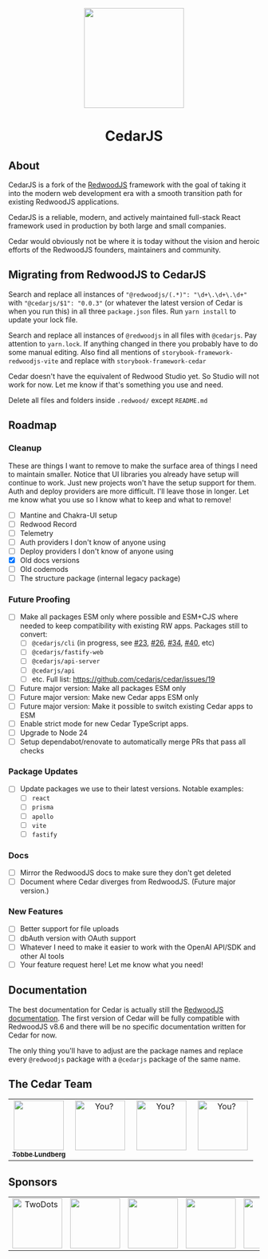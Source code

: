 <p align="center">
  <img src="https://avatars.githubusercontent.com/u/211931789?s=200&v=4" width="200" />
  <h1 align="center">CedarJS</h1>
</p>

## About

CedarJS is a fork of the [RedwoodJS](https://redwoodjs.com/) framework with the
goal of taking it into the modern web development era with a smooth transition
path for existing RedwoodJS applications.

CedarJS is a reliable, modern, and actively maintained full-stack React
framework used in production by both large and small companies.

Cedar would obviously not be where it is today without the vision and heroic
efforts of the RedwoodJS founders, maintainers and community.

## Migrating from RedwoodJS to CedarJS

Search and replace all instances of `"@redwoodjs/(.*)": "\d+\.\d+\.\d+"`
with `"@cedarjs/$1": "0.0.3"` (or whatever the latest version of Cedar is when
you run this) in all three `package.json` files. Run `yarn install` to update
your lock file.

Search and replace all instances of `@redwoodjs` in all files with `@cedarjs`.
Pay attention to `yarn.lock`. If anything changed in there you probably have to
do some manual editing. Also find all mentions of
`storybook-framework-redwoodjs-vite` and replace with
`storybook-framework-cedar`

Cedar doesn't have the equivalent of Redwood Studio yet. So Studio will not
work for now. Let me know if that's something you use and need.

Delete all files and folders inside `.redwood/` except `README.md`

## Roadmap

### Cleanup

These are things I want to remove to make the surface area of things I need to
maintain smaller. Notice that UI libraries you already have setup will continue
to work. Just new projects won't have the setup support for them. Auth and
deploy providers are more difficult. I'll leave those in longer. Let me know
what you use so I know what to keep and what to remove!

- [ ] Mantine and Chakra-UI setup
- [ ] Redwood Record
- [ ] Telemetry
- [ ] Auth providers I don't know of anyone using
- [ ] Deploy providers I don't know of anyone using
- [x] Old docs versions
- [ ] Old codemods
- [ ] The structure package (internal legacy package)

### Future Proofing

- [ ] Make all packages ESM only where possible and ESM+CJS where needed to
      keep compatibility with existing RW apps. Packages still to convert:
  - [ ] `@cedarjs/cli` (in progress, see
        [#23](https://github.com/cedarjs/cedar/pull/23),
        [#26](https://github.com/cedarjs/cedar/pull/26),
        [#34](https://github.com/cedarjs/cedar/pull/34),
        [#40](https://github.com/cedarjs/cedar/pull/40), etc)
  - [ ] `@cedarjs/fastify-web`
  - [ ] `@cedarjs/api-server`
  - [ ] `@cedarjs/api`
  - [ ] etc. Full list: https://github.com/cedarjs/cedar/issues/19
- [ ] Future major version: Make all packages ESM only
- [ ] Future major version: Make new Cedar apps ESM only
- [ ] Future major version: Make it possible to switch existing Cedar apps to
      ESM
- [ ] Enable strict mode for new Cedar TypeScript apps.
- [ ] Upgrade to Node 24
- [ ] Setup dependabot/renovate to automatically merge PRs that pass all checks

### Package Updates

- [ ] Update packages we use to their latest versions. Notable examples:
  - [ ] `react`
  - [ ] `prisma`
  - [ ] `apollo`
  - [ ] `vite`
  - [ ] `fastify`

### Docs

- [ ] Mirror the RedwoodJS docs to make sure they don't get deleted
- [ ] Document where Cedar diverges from RedwoodJS. (Future major version.)

### New Features

- [ ] Better support for file uploads
- [ ] dbAuth version with OAuth support
- [ ] Whatever I need to make it easier to work with the OpenAI API/SDK and
      other AI tools
- [ ] Your feature request here! Let me know what you need!

## Documentation

The best documentation for Cedar is actually still the
[RedwoodJS documentation](https://redwoodjs.com/docs). The first version of
Cedar will be fully compatible with RedwoodJS v8.6 and there will be no
specific documentation written for Cedar for now.

The only thing you'll have to adjust are the package names and replace every
`@redwoodjs` package with a `@cedarjs` package of the same name.

## The Cedar Team

<table>
  <tr>
    <td align="center" valign="top" width="25%"><a href="https://tobbe.dev"><img src="https://avatars0.githubusercontent.com/u/30793?v=4" width="100px;" alt=""/><br /><sub><b>Tobbe Lundberg</b></sub></a></td>
    <td align="center" valign="top" width="25%"><img src="https://placehold.co/400x400?text=You?" width="100px;" alt="You?"/></td>
    <td align="center" valign="top" width="25%"><img src="https://placehold.co/400x400?text=You?" width="100px;" alt="You?"/></td>
    <td align="center" valign="top" width="25%"><img src="https://placehold.co/400x400?text=You?" width="100px;" alt="You?"/></td>
  </tr>
</table>

## Sponsors

<table>
  <tr>
    <td align="center" valign="center" width="20%"><a href="https://twodots.net"><img src="https://github.com/user-attachments/assets/a98ae112-9f66-4c0a-a450-fa410725b230" width="100px;" alt="TwoDots"/></a></td>
    <td align="center" valign="center" width="20%"><img src="https://placehold.co/400x400?text=Your\nCompany?" width="100px;" alt=""/></td>
    <td align="center" valign="center" width="20%"><img src="https://placehold.co/400x400?text=Your\nCompany?" width="100px;" alt=""/></td>
    <td align="center" valign="center" width="20%"><img src="https://placehold.co/400x400?text=Your\nCompany?" width="100px;" alt=""/></td>
    <td align="center" valign="center" width="20%"><img src="https://placehold.co/400x400?text=Your\nCompany?" width="100px;" alt=""/></td>
  </tr>
</table>
